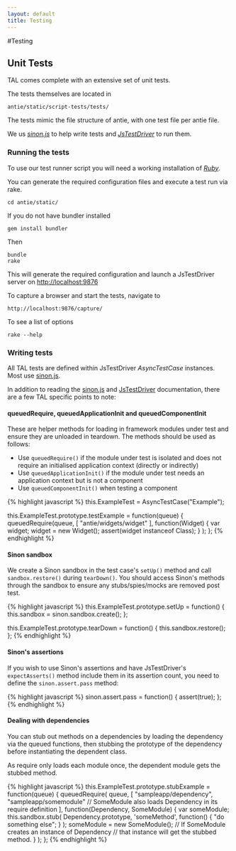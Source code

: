 ```yaml
---
layout: default
title: Testing
---
```


#Testing

## Unit Tests
TAL comes complete with an extensive set of unit tests.

The tests themselves are located in 

    antie/static/script-tests/tests/
    
The tests mimic the file structure of antie, with one test file per antie file.

We us *[sinon.js][]* to help write tests and *[JsTestDriver][]* to run them.

### Running the tests
To use our test runner script you will need a working installation of *[Ruby][]*.

You can generate the required configuration files and execute a test run via rake.

    cd antie/static/
    
If you do not have bundler installed

    gem install bundler

Then

    bundle
    rake

This will generate the required configuration and launch a JsTestDriver server on [http://localhost:9876](http://localhost:9876)

To capture a browser and start the tests, navigate to

    http://localhost:9876/capture/

To see a list of options

    rake --help

### Writing tests

All TAL tests are defined within JsTestDriver _AsyncTestCase_ instances. Most use [sinon.js][].

In addition to reading the [sinon.js][] and [JsTestDriver][] documentation, there are a few TAL specific points to note:

#### queuedRequire, queuedApplicationInit and queuedComponentInit

These are helper methods for loading in framework modules under test and ensure they are unloaded in teardown.
The methods should be used as follows:

* Use `queuedRequire()` if the module under test is isolated and does not require an initialised application context (directly or indirectly)
* Use `queuedApplicationInit()` if the module under test needs an application context but is not a component
* Use `queuedComponentInit()` when testing a component

{% highlight javascript %}
this.ExampleTest = AsyncTestCase("Example");

this.ExampleTest.prototype.testExample = function(queue) {
    queuedRequire(queue, 
        [
            "antie/widgets/widget"
        ], 
        function(Widget) {
            var widget;
            widget = new Widget();
            assert(widget instanceof Class);
        }
    );
};
{% endhighlight %}

#### Sinon sandbox

We create a Sinon sandbox in the test case's `setUp()` method and call `sandbox.restore()` during `tearDown()`. You should access Sinon's methods through the sandbox to ensure any stubs/spies/mocks are removed post test.

{% highlight javascript %}
this.ExampleTest.prototype.setUp = function() {
    this.sandbox = sinon.sandbox.create();
};

this.ExampleTest.prototype.tearDown = function() {
    this.sandbox.restore();
};
{% endhighlight %}

#### Sinon's assertions

If you wish to use Sinon's assertions and have JsTestDriver's `expectAsserts()` method include them in its assertion count, you need to define the `sinon.assert.pass` method:

{% highlight javascript %}
sinon.assert.pass = function() {
   assert(true);
};
{% endhighlight %}


#### Dealing with dependencies

You can stub out methods on a dependencies by loading the dependency via the queued functions, then stubbing the prototype of the dependency before instantiating the dependent class.

As require only loads each module once, the dependent module gets the stubbed method.

{% highlight javascript %}
this.ExampleTest.prototype.stubExample = function(queue) {
    queuedRequire(
        queue, 
        [
            "sampleapp/dependency",
            "sampleapp/somemodule"  // SomeModule also loads Dependency in its require definition
        ], 
        function(Dependency, SomeModule) {
            var someModule;
            this.sandbox.stub(
                Dependency.prototype, 
                'someMethod', 
                function() { "do something else"; }
            ); 
            someModule = new SomeModule();  // If SomeModule creates an instance of Dependency
                                            // that instance will get the stubbed method.
        }
    );
};
{% endhighlight %}

[sinon.js]: http://sinonjs.org/
[JsTestDriver]: https://code.google.com/p/js-test-driver/
[Ruby]: http://www.ruby-lang.org/